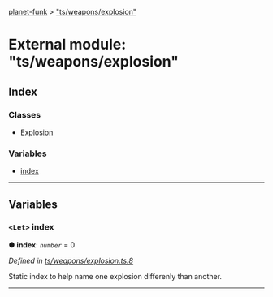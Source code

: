 [planet-funk](../README.md) > ["ts/weapons/explosion"](../modules/_ts_weapons_explosion_.md)

# External module: "ts/weapons/explosion"

## Index

### Classes

* [Explosion](../classes/_ts_weapons_explosion_.explosion.md)

### Variables

* [index](_ts_weapons_explosion_.md#index)

---

## Variables

<a id="index"></a>

### `<Let>` index

**● index**: *`number`* = 0

*Defined in [ts/weapons/explosion.ts:8](https://github.com/WilliamRADFunk/planet-funk/blob/d9a55b9/src/ts/weapons/explosion.ts#L8)*

Static index to help name one explosion differenly than another.

___

